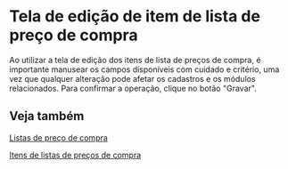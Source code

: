 # Tela de edição de item de lista de preço de compra

Ao utilizar a tela de edição dos itens de lista de preços de compra, é importante manusear os campos disponíveis com cuidado e critério, uma vez que qualquer alteração pode afetar os cadastros e os módulos relacionados. 
Para confirmar a operação, clique no botão "Gravar".

## Veja também

[Listas de preço de compra](priceList)

[Itens de listas de preços de compra](priceListItem)